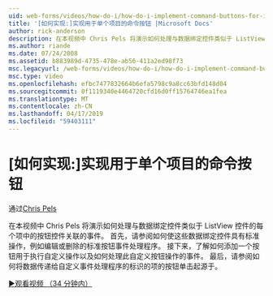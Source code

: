 ```yaml
---
uid: web-forms/videos/how-do-i/how-do-i-implement-command-buttons-for-individual-items
title: '[如何实现:]实现用于单个项目的命令按钮 |Microsoft Docs'
author: rick-anderson
description: 在本视频中 Chris Pels 将演示如何处理与数据绑定控件类似于 ListView 控件的每个项中的按钮控件关联的事件。 首先...
ms.author: riande
ms.date: 07/24/2008
ms.assetid: b883989d-4735-478e-ab56-411a2ed98f73
msc.legacyurl: /web-forms/videos/how-do-i/how-do-i-implement-command-buttons-for-individual-items
msc.type: video
ms.openlocfilehash: efbc7477832664b6efa5798c9a8cc63bfd148d04
ms.sourcegitcommit: 0f1119340e4464720cfd16d0ff15764746ea1fea
ms.translationtype: MT
ms.contentlocale: zh-CN
ms.lasthandoff: 04/17/2019
ms.locfileid: "59403111"
---
```

# <a name="how-do-i-implement-command-buttons-for-individual-items"></a>[如何实现:]实现用于单个项目的命令按钮

通过[Chris Pels](https://twitter.com/chrispels)

在本视频中 Chris Pels 将演示如何处理与数据绑定控件类似于 ListView 控件的每个项中的按钮控件关联的事件。 首先，请参阅如何使这些数据绑定控件具有标准操作，例如编辑或删除的标准按钮事件处理程序。 接下来，了解如何添加一个按钮用于执行自定义操作以及如何处理此自定义按钮操作的事件。 最后，请参阅如何将数据传递给自定义事件处理程序的标识的项的按钮单击起源于。

[&#9654;观看视频 （34 分钟内）](https://channel9.msdn.com/Blogs/ASP-NET-Site-Videos/how-do-i-implement-command-buttons-for-individual-items)
